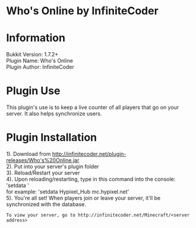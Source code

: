 Who's Online by InfiniteCoder
===========

Information
===========

Bukkit Version: 1.7.2+<br />
Plugin Name: Who's Online<br />
Plugin Author: InfiniteCoder

Plugin Use
===========

This plugin's use is to keep a live counter of all players that go on your server. It also helps synchronize users.

Plugin Installation
===========

1). Download from http://infinitecoder.net/plugin-releases/Who's%20Online.jar<br />
2). Put into your server's plugin folder<br />
3). Reload/Restart your server<br />
4). Upon reloading/restarting, type in this command into the console:<br />
    'setdata <server name> <server address>'<br />
    for example: 'setdata Hypixel_Hub mc.hypixel.net'<br />
5). You're all set! When players join or leave your server, it'll be synchronized with the database.<br />

    To view your server, go to http://infinitecoder.net/Minecraft/<server address>
